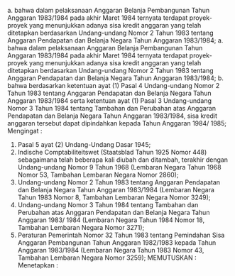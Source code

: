  a. bahwa dalam pelaksanaan Anggaran Belanja Pembangunan Tahun Anggaran 1983/1984 pada akhir Maret 1984 ternyata terdapat proyek-proyek yang menunjukkan adanya sisa kredit anggaran yang telah ditetapkan berdasarkan Undang-undang Nomor 2 Tahun 1983 tentang Anggaran Pendapatan dan Belanja Negara Tahun Anggaran 1983/1984;
a. bahwa dalam pelaksanaan Anggaran Belanja Pembangunan Tahun Anggaran 1983/1984 pada akhir Maret 1984 ternyata terdapat proyek-proyek yang menunjukkan adanya sisa kredit anggaran yang telah ditetapkan berdasarkan Undang-undang Nomor 2 Tahun 1983 tentang Anggaran Pendapatan dan Belanja Negara Tahun Anggaran 1983/1984;
b. bahwa berdasarkan ketentuan ayat (1) Pasal 4 Undang-undang Nomor 2 Tahun 1983 tentang Anggaran Pendapatan dan Belanja Negara Tahun Anggaran 1983/1984 serta ketentuan ayat (1) Pasal 3 Undang-undang Nomor 3 Tahun 1984 tentang Tambahan dan Perubahan atas Anggaran Pendapatan dan Belanja Negara Tahun Anggaran 1983/1984, sisa kredit anggaran tersebut dapat dipindahkan kepada Tahun Anggaran 1984/ 1985;
Mengingat :

1. Pasal 5 ayat (2) Undang-Undang Dasar 1945;
2. Indische Comptabiliteitswet (Staatsblad Tahun 1925 Nomor 448) sebagaimana telah beberapa kali diubah dan ditambah, terakhir dengan Undang-undang Nomor 9 Tahun 1968 (Lembaran Negara Tahun 1968 Nomor 53, Tambahan Lembaran Negara Nomor 2860);
3. Undang-undang Nomor 2 Tahun 1983 tentang Anggaran Pendapatan dan Belanja Negara Tahun Anggaran 1983/1984 (Lembaran Negara Tahun 1983 Nomor 8, Tambahan Lembaran Negara Nomor 3249);
4. Undang-undang Nomor 3 Tahun 1984 tentang Tambahan dan Perubahan atas Anggaran Pendapatan dan Belanja Negara Tahun Anggaran 1983/ 1984 (Lembaran Negara Tahun 1984 Nomor 18, Tambahan Lembaran Negara Nomor 3271);
5. Peraturan Pemerintah Nomor 32 Tahun 1983 tentang Pemindahan Sisa Anggaran Pembangunan Tahun Anggaran 1982/1983 kepada Tahun Anggaran 1983/1984 (Lembaran Negara Tahun 1983 Nomor 43, Tambahan Lembaran Negara Nomor 3259);
MEMUTUSKAN :
 Menetapkan :